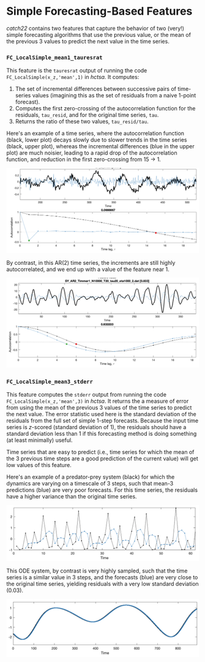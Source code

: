 # Simple Forecasting-Based Features

_catch22_ contains two features that capture the behavior of two \(very!\) simple forecasting algorithms that use the previous value, or the mean of the previous 3 values to predict the next value in the time series.

### `FC_LocalSimple_mean1_tauresrat`

This feature is the `tauresrat` output of running the code `FC_LocalSimple(x_z,'mean',1)` in _hctsa._ It computes:

1. The set of incremental differences between successive pairs of time-series values \(imagining this as the set of residuals from a naive 1-point forecast\).
2. Computes the first zero-crossing of the autocorrelation function for the residuals, `tau_resid`, and for the original time series, `tau`.
3. Returns the ratio of these two values, `tau_resid/tau`.

Here's an example of a time series, where the autocorrelation function \(black, lower plot\) decays slowly due to slower trends in the time series \(black, upper plot\), whereas the incremental differences \(blue in the upper plot\) are much noisier, leading to a rapid drop of the autocorrelation function, and reduction in the first zero-crossing from 15 -&gt; 1.

![](../.gitbook/assets/image%20%2821%29.png)

By contrast, in this AR\(2\) time series, the increments are still highly autocorrelated, and we end up with a value of the feature near 1.

![](../.gitbook/assets/image%20%2819%29.png)



### `FC_LocalSimple_mean3_stderr`

This feature computes the `stderr` output from running the code `FC_LocalSimple(x_z,'mean',3)` in _hctsa_. It returns the a measure of error from using the mean of the previous 3 values of the time series to predict the next value. The error statistic used here is the standard deviation of the residuals from the full set of simple 1-step forecasts. Because the input time series is _z_-scored \(standard deviation of 1\), the residuals should have a standard deviation less than 1 if this forecasting method is doing something \(at least minimally\) useful.

Time series that are easy to predict \(i.e., time series for which the mean of the 3 previous time steps are a good prediction of the current value\) will get low values of this feature.

Here's an example of a predator-prey system \(black\) for which the dynamics are varying on a timescale of 3 steps, such that mean-3 predictions \(blue\) are very poor forecasts. For this time series, the residuals have a higher variance than the original time series.

![](../.gitbook/assets/image%20%2820%29.png)

This ODE system, by contrast is very highly sampled, such that the time series is a similar value in 3 steps, and the forecasts \(blue\) are very close to the original time series, yielding residuals with a very low standard deviation \(0.03\).

![](../.gitbook/assets/image%20%2817%29.png)




